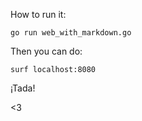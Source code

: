 How to run it:

    go run web_with_markdown.go

Then you can do:

    surf localhost:8080

¡Tada!

<3
